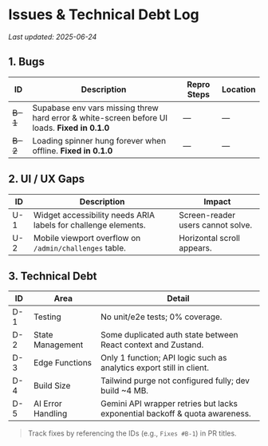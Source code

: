 # Issues & Technical Debt Log

_Last updated: 2025-06-24_

## 1. Bugs

| ID | Description | Repro Steps | Location |
|----|-------------|-------------|----------|
| ~~B-1~~ | Supabase env vars missing threw hard error & white-screen before UI loads. **Fixed in 0.1.0** | — | — |
| ~~B-2~~ | Loading spinner hung forever when offline. **Fixed in 0.1.0** | — | — |

## 2. UI / UX Gaps

| ID | Description | Impact |
|----|-------------|--------|
| U-1 | Widget accessibility needs ARIA labels for challenge elements. | Screen-reader users cannot solve. |
| U-2 | Mobile viewport overflow on `/admin/challenges` table. | Horizontal scroll appears. |

## 3. Technical Debt

| ID | Area | Detail |
|----|------|--------|
| D-1 | Testing | No unit/e2e tests; 0% coverage. |
| D-2 | State Management | Some duplicated auth state between React context and Zustand. |
| D-3 | Edge Functions | Only 1 function; API logic such as analytics export still in client. |
| D-4 | Build Size | Tailwind purge not configured fully; dev build ~4 MB. |
| D-5 | AI Error Handling | Gemini API wrapper retries but lacks exponential backoff & quota awareness. |

> Track fixes by referencing the IDs (e.g., `Fixes #B-1`) in PR titles.
